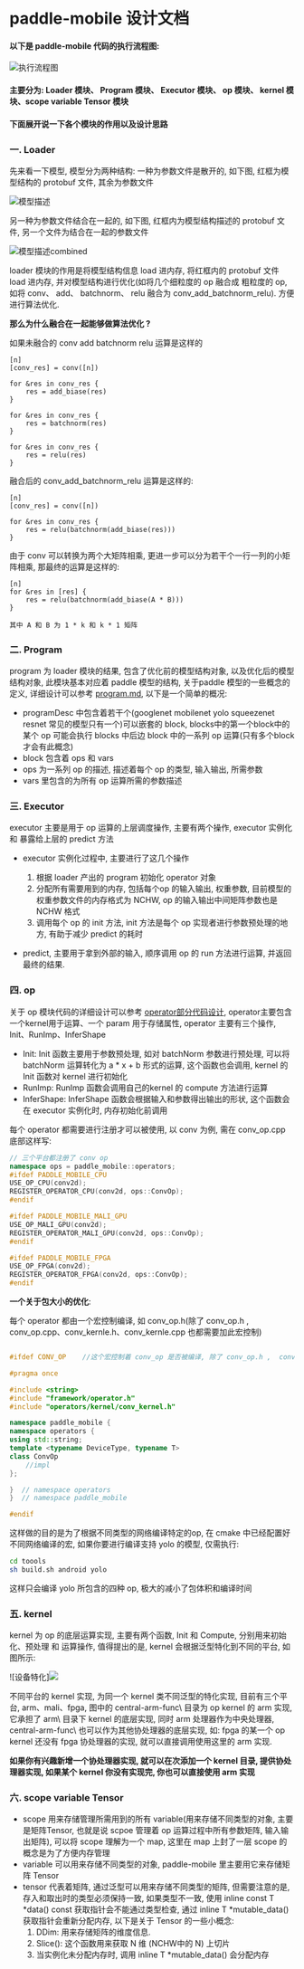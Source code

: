 # paddle-mobile 设计文档


#### 以下是 paddle-mobile 代码的执行流程图:

![执行流程图](http://otkwwi4x8.bkt.clouddn.com/2018-07-02-15305189473720.png)


#### 主要分为: Loader 模块、 Program 模块、 Executor 模块、 op 模块、 kernel 模块、scope variable Tensor 模块

#### 下面展开说一下各个模块的作用以及设计思路

### 一. Loader
先来看一下模型, 模型分为两种结构:
 一种为参数文件是散开的, 如下图, 红框为模型结构的 protobuf 文件, 其余为参数文件

![模型描述](http://otkwwi4x8.bkt.clouddn.com/2018-07-02-15305190629577.png)


另一种为参数文件结合在一起的, 如下图, 红框内为模型结构描述的 protobuf 文件, 另一个文件为结合在一起的参数文件

![模型描述combined](http://otkwwi4x8.bkt.clouddn.com/2018-07-02-15305191057130.png)


loader 模块的作用是将模型结构信息 load 进内存, 将红框内的 protobuf 文件 load 进内存, 并对模型结构进行优化(如将几个细粒度的 op 融合成 粗粒度的 op, 如将 conv、 add、 batchnorm、 relu 融合为 conv\_add\_batchnorm\_relu).
方便进行算法优化.

__那么为什么融合在一起能够做算法优化 ?__

如果未融合的 conv add batchnorm relu 运算是这样的

```
[n]
[conv_res] = conv([n])

for &res in conv_res {
	res = add_biase(res)
}

for &res in conv_res {
	res = batchnorm(res)
}

for &res in conv_res {
	res = relu(res)
}

```
融合后的 conv\_add\_batchnorm\_relu 运算是这样的:

```
[n]
[conv_res] = conv([n])

for &res in conv_res {
	res = relu(batchnorm(add_biase(res)))
}

```
由于 conv 可以转换为两个大矩阵相乘, 更进一步可以分为若干个一行一列的小矩阵相乘, 那最终的运算是这样的:

```
[n]
for &res in [res] {
	res = relu(batchnorm(add_biase(A * B)))
}

其中 A 和 B 为 1 * k 和 k * 1 矩阵

```



### 二. Program

program 为 loader 模块的结果, 包含了优化前的模型结构对象, 以及优化后的模型结构对象, 此模块基本对应着 paddle 模型的结构, 关于paddle 模型的一些概念的定义, 详细设计可以参考 [program.md](https://github.com/PaddlePaddle/Paddle/blob/develop/doc/fluid/design/concepts/program.md), 以下是一个简单的概况: 

* programDesc 中包含着若干个(googlenet mobilenet yolo squeezenet resnet 常见的模型只有一个)可以嵌套的 block, blocks中的第一个block中的某个 op 可能会执行 blocks 中后边 block 中的一系列 op 运算(只有多个block才会有此概念)
* block 包含着 ops 和 vars
* ops 为一系列 op 的描述, 描述着每个 op 的类型, 输入输出, 所需参数
* vars 里包含的为所有 op 运算所需的参数描述

### 三. Executor

executor 主要是用于 op 运算的上层调度操作, 主要有两个操作,  executor 实例化 和 暴露给上层的 predict 方法

* executor 实例化过程中, 主要进行了这几个操作 
	1. 根据 loader 产出的 program 初始化 operator 对象 
	2. 分配所有需要用到的内存, 包括每个op 的输入输出, 权重参数, 目前模型的权重参数文件的内存格式为 NCHW, op 的输入输出中间矩阵参数也是 NCHW 格式
	3. 调用每个 op 的 init 方法, init 方法是每个 op 实现者进行参数预处理的地方, 有助于减少 predict 的耗时

* predict, 主要用于拿到外部的输入, 顺序调用 op 的 run 方法进行运算, 并返回最终的结果.


### 四. op
关于 op 模块代码的详细设计可以参考 [operator部分代码设计](https://github.com/PaddlePaddle/paddle-mobile/issues/300), operator主要包含一个kernel用于运算、一个 param 用于存储属性, operator 主要有三个操作, Init、RunImp、InferShape

* Init: Init 函数主要用于参数预处理, 如对 batchNorm 参数进行预处理, 可以将 batchNorm 运算转化为 a * x + b 形式的运算, 这个函数也会调用, kernel 的 Init 函数对 kernel 进行初始化
* RunImp: RunImp 函数会调用自己的kernel 的 compute 方法进行运算
* InferShape: InferShape 函数会根据输入和参数得出输出的形状, 这个函数会在 executor 实例化时, 内存初始化前调用

每个 operator 都需要进行注册才可以被使用, 以 conv 为例, 需在 conv_op.cpp 底部这样写: 

```c++
// 三个平台都注册了 conv op
namespace ops = paddle_mobile::operators;
#ifdef PADDLE_MOBILE_CPU
USE_OP_CPU(conv2d);
REGISTER_OPERATOR_CPU(conv2d, ops::ConvOp);
#endif

#ifdef PADDLE_MOBILE_MALI_GPU
USE_OP_MALI_GPU(conv2d);
REGISTER_OPERATOR_MALI_GPU(conv2d, ops::ConvOp);
#endif

#ifdef PADDLE_MOBILE_FPGA
USE_OP_FPGA(conv2d);
REGISTER_OPERATOR_FPGA(conv2d, ops::ConvOp);
#endif

```

__一个关于包大小的优化__:

每个 operator 都由一个宏控制编译, 如 conv_op.h(除了 conv_op.h ,  conv_op.cpp、conv_kernle.h、conv_kernle.cpp 也都需要加此宏控制)

```c++

#ifdef CONV_OP    //这个宏控制着 conv_op 是否被编译, 除了 conv_op.h ,  conv_op.cpp、conv_kernle.h conv_kernle.cpp 也都需要加此宏控制

#pragma once

#include <string>
#include "framework/operator.h"
#include "operators/kernel/conv_kernel.h"

namespace paddle_mobile {
namespace operators {
using std::string;
template <typename DeviceType, typename T>
class ConvOp
	//impl  
};

}  // namespace operators
}  // namespace paddle_mobile

#endif

```
这样做的目的是为了根据不同类型的网络编译特定的op, 在 cmake 中已经配置好不同网络编译的宏, 如果你要进行编译支持 yolo 的模型, 仅需执行:

```sh
cd toools
sh build.sh android yolo

```
这样只会编译 yolo 所包含的四种 op, 极大的减小了包体积和编译时间

### 五. kernel
kernel 为 op 的底层运算实现, 主要有两个函数, Init 和 Compute, 分别用来初始化、预处理 和 运算操作, 值得提出的是, kernel 会根据泛型特化到不同的平台, 如图所示:

![设备特化]![](http://otkwwi4x8.bkt.clouddn.com/2018-07-02-15305191401976.png)

不同平台的 kernel 实现, 为同一个 kernel 类不同泛型的特化实现, 目前有三个平台, arm、mali、fpga, 图中的 central-arm-func\ 目录为 op kernel 的 arm 实现, 它承担了 arm\ 目录下 kernel 的底层实现, 同时 arm 处理器作为中央处理器, central-arm-func\ 也可以作为其他协处理器的底层实现, 如: fpga 的某一个 op kernel 还没有 fpga 协处理器的实现, 就可以直接调用使用这里的 arm 实现.

__如果你有兴趣新增一个协处理器实现, 就可以在次添加一个 kernel 目录, 提供协处理器实现, 如果某个 kernel 你没有实现完, 你也可以直接使用 arm 实现__

### 六. scope variable Tensor
* scope 用来存储管理所需用到的所有 variable(用来存储不同类型的对象, 主要是矩阵Tensor, 也就是说 scpoe 管理着 op 运算过程中所有参数矩阵, 输入输出矩阵), 可以将 scope 理解为一个 map, 这里在 map 上封了一层 scope 的概念是为了方便内存管理
* variable 可以用来存储不同类型的对象, paddle-mobile 里主要用它来存储矩阵 Tensor
* tensor 代表着矩阵, 通过泛型可以用来存储不同类型的矩阵, 但需要注意的是, 存入和取出时的类型必须保持一致, 如果类型不一致,  使用 inline const T \*data() const 获取指针会不能通过类型检查, 通过  inline T \*mutable_data() 获取指针会重新分配内存, 以下是关于 Tensor 的一些小概念:
	1. DDim: 用来存储矩阵的维度信息.
	2. Slice(): 这个函数用来获取 N 维 (NCHW中的 N) 上切片
	3. 当实例化未分配内存时, 调用 inline T *mutable_data() 会分配内存






